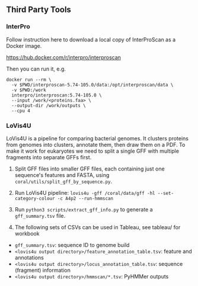 ## Third Party Tools

### InterPro

Follow instruction here to download a local copy of InterProScan as a Docker image.

https://hub.docker.com/r/interpro/interproscan

Then you can run it, e.g.

```
docker run --rm \
  -v $PWD/interproscan-5.74-105.0/data:/opt/interproscan/data \
  -v $PWD:/work
  interpro/interproscan:5.74-105.0 \
  --input /work/<proteins.faa> \
  --output-dir /work/outputs \
  --cpu 4
```

### LoVis4U

LoVis4U is a pipeline for comparing bacterial genomes. It clusters proteins
from genomes into clusters, annotate them, then draw them on a PDF. To make it
work for eukaryotes we need to split a single GFF with multiple fragments into
separate GFFs first.

1. Split GFF files into smaller GFF files, each containing just one sequence's
features and FASTA, using ```coral/utils/split_gff_by_sequence.py```.

2. Run LoVis4U pipeline:
```lovis4u -gff /coral/data/gff -hl --set-category-colour -c A4p2 --run-hmmscan```

3. Run ```python3 scripts/extract_gff_info.py``` to generate a
```gff_summary.tsv``` file.

4. The following sets of CSVs can be used in Tableau, see tableau/ for workbook

  - ```gff_summary.tsv```: sequence ID to genome build
  - ```<lovis4u output directory>/feature_annotation_table.tsv```: feature and annotations
  - ```<lovis4u output directory>/locus_annotation_table.tsv```: sequence (fragment) information
  - ```<lovis4u output directory>/hmmscan/*.tsv```: PyHMMer outputs
